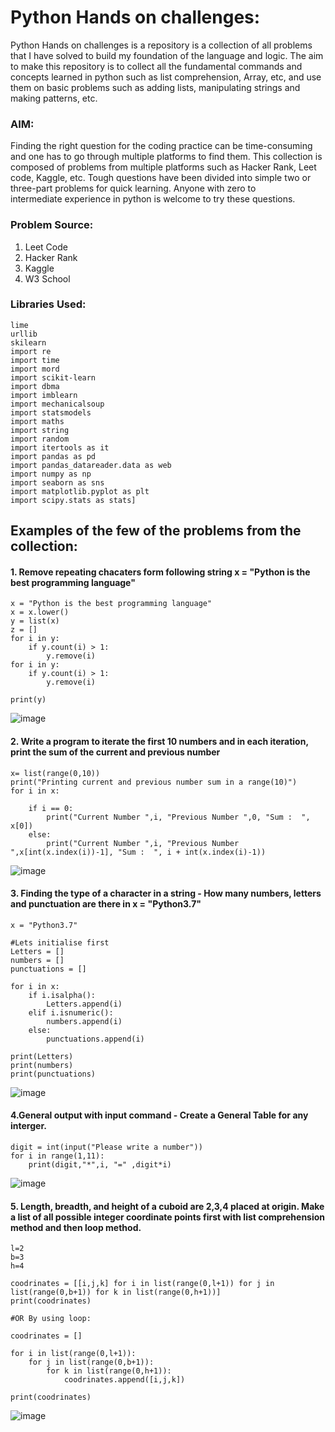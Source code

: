 # Python Hands on challenges:
Python Hands on challenges is a repository is a collection of all problems that I have solved to build my foundation of the language and logic. The aim to make this repository is to collect all the fundamental commands and concepts learned in python such as list comprehension, Array, etc, and use them on basic problems such as adding lists, manipulating strings and making patterns, etc. 

### AIM:
Finding the right question for the coding practice can be time-consuming and one has to go through multiple platforms to find them. This collection is composed of problems from multiple platforms such as Hacker Rank, Leet code, Kaggle, etc. Tough questions have been divided into simple two or three-part problems for quick learning. Anyone with zero to intermediate experience in python is welcome to try these questions. 

### Problem Source:

1. Leet Code
2. Hacker Rank
3. Kaggle
4. W3 School

### Libraries Used:
```
lime
urllib
skilearn
import re
import time
import mord
import scikit-learn
import dbma
import imblearn
import mechanicalsoup
import statsmodels
import maths
import string
import random
import itertools as it
import pandas as pd
import pandas_datareader.data as web
import numpy as np
import seaborn as sns
import matplotlib.pyplot as plt
import scipy.stats as stats]
```

## Examples of the few of the problems from the collection:

#### 1. Remove repeating chacaters form following string x = "Python is the best programming language"
```
x = "Python is the best programming language"
x = x.lower()
y = list(x)
z = []
for i in y:
    if y.count(i) > 1:
        y.remove(i)
for i in y:
    if y.count(i) > 1:
        y.remove(i)
        
print(y)
```
![image](https://user-images.githubusercontent.com/64645859/145695710-e32cbb34-8877-490b-a2c1-0fed53384918.png)


#### 2. Write a program to iterate the first 10 numbers and in each iteration, print the sum of the current and previous number
```
x= list(range(0,10))
print("Printing current and previous number sum in a range(10)")
for i in x:
    
    if i == 0:
        print("Current Number ",i, "Previous Number ",0, "Sum :  ", x[0])
    else:
        print("Current Number ",i, "Previous Number ",x[int(x.index(i))-1], "Sum :  ", i + int(x.index(i)-1))
  ```
  ![image](https://user-images.githubusercontent.com/64645859/145696002-39a97021-ac60-4cc6-81e7-6c3cdf4f208b.png)


#### 3. Finding the type of a character in a string - How many numbers, letters and punctuation are there in x = "Python3.7"
```
x = "Python3.7"

#Lets initialise first
Letters = []
numbers = []
punctuations = []

for i in x:
    if i.isalpha():
        Letters.append(i)
    elif i.isnumeric():
        numbers.append(i)
    else:
        punctuations.append(i)

print(Letters)
print(numbers)
print(punctuations)
```
![image](https://user-images.githubusercontent.com/64645859/145696049-13282879-6f13-4c9d-b67b-269f20c4aac3.png)


#### 4.General output with input command - Create a General Table for any interger.
```
digit = int(input("Please write a number"))
for i in range(1,11):
    print(digit,"*",i, "=" ,digit*i)
```
![image](https://user-images.githubusercontent.com/64645859/145696171-71fb3493-dd95-4b53-bcda-509dfa847726.png)

#### 5. Length, breadth, and height of a cuboid are 2,3,4 placed at origin. Make a list of all possible integer coordinate points first with list comprehension method and then loop method.
```
l=2
b=3
h=4

coodrinates = [[i,j,k] for i in list(range(0,l+1)) for j in list(range(0,b+1)) for k in list(range(0,h+1))]
print(coodrinates)

#OR By using loop:

coodrinates = []

for i in list(range(0,l+1)):
    for j in list(range(0,b+1)):
        for k in list(range(0,h+1)):
            coodrinates.append([i,j,k])
        
print(coodrinates)
```
![image](https://user-images.githubusercontent.com/64645859/145696145-7d1e9b6d-d43e-4b92-9278-540a8c6aa817.png)


